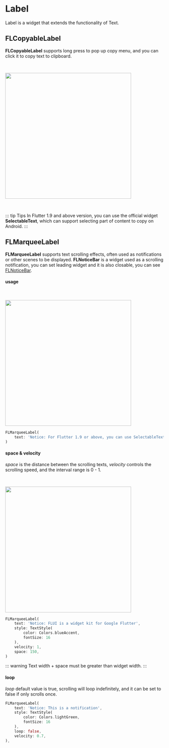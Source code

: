 # Label

Label is a widget that extends the functionality of Text.

## FLCopyableLabel

**FLCopyableLabel** supports long press to pop up copy menu, and you can click it to copy text to clipboard.

<br />
<p align="left">
    <img width="400" src="http://abtfun.oss-cn-beijing.aliyuncs.com/img/2019-12-10-copyable_label.gif" />
</p>
<br />

::: tip Tips
In Flutter 1.9 and above version, you can use the official widget **SelectableText**, which can support selecting part of content to copy on Android.
:::

## FLMarqueeLabel

**FLMarqueeLabel** supports text scrolling effects, often used as notifications or other scenes to be displayed. **FLNoticeBar** is a widget used as a scrolling notification, you can set leading widget and it is also closable, you can see [FLNoticeBar](https://www.flui.xin/en/widgets/notice-bar.html).

#### usage

<br />
<p align="left">
    <img width="400" src="http://abtfun.oss-cn-beijing.aliyuncs.com/img/2019-12-10-export-1.gif" />
</p>

```dart
FLMarqueeLabel(
    text: 'Notice: For Flutter 1.9 or above, you can use SelectableText to support copy function',
)
```

#### space & velocity

*space* is the distance between the scrolling texts, *velocity* controls the scrolling speed, and the interval range is 0 - 1.

<br />
<p align="left">
    <img width="400" src="http://abtfun.oss-cn-beijing.aliyuncs.com/img/2019-12-10-velocity.gif" />
</p>

```dart
FLMarqueeLabel(
    text: 'Notice: FLUI is a widget kit for Google Flutter',
    style: TextStyle(
        color: Colors.blueAccent,
        fontSize: 16
    ),
    velocity: 1,
    space: 150,
)
```

::: warning
Text width + space must be greater than widget width.
:::

#### loop

*loop* default value is true, scrolling will loop indefinitely, and it can be set to false if only scrolls once.

```dart
FLMarqueeLabel(
    text: 'Notice: This is a notification',
    style: TextStyle(
        color: Colors.lightGreen,
        fontSize: 16
    ),
    loop: false,
    velocity: 0.7,
),
```





